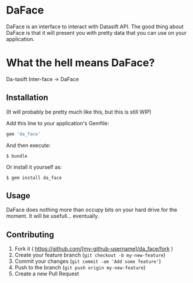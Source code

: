# DaFace

DaFace is an interface to interact with Datasift API. The good thing about DaFace is that it will present you with pretty data that you can use on your application.

# What the hell means DaFace?

Da-tasift Inter-face -> DaFace

## Installation

(It will probably be pretty much like this, but this is still WIP)

Add this line to your application's Gemfile:

```ruby
gem 'da_face'
```

And then execute:

    $ bundle

Or install it yourself as:

    $ gem install da_face

## Usage

DaFace does nothing more than occupy bits on your hard drive for the moment. It will be usefull... eventually.

## Contributing

1. Fork it ( https://github.com/[my-github-username]/da_face/fork )
2. Create your feature branch (`git checkout -b my-new-feature`)
3. Commit your changes (`git commit -am 'Add some feature'`)
4. Push to the branch (`git push origin my-new-feature`)
5. Create a new Pull Request
